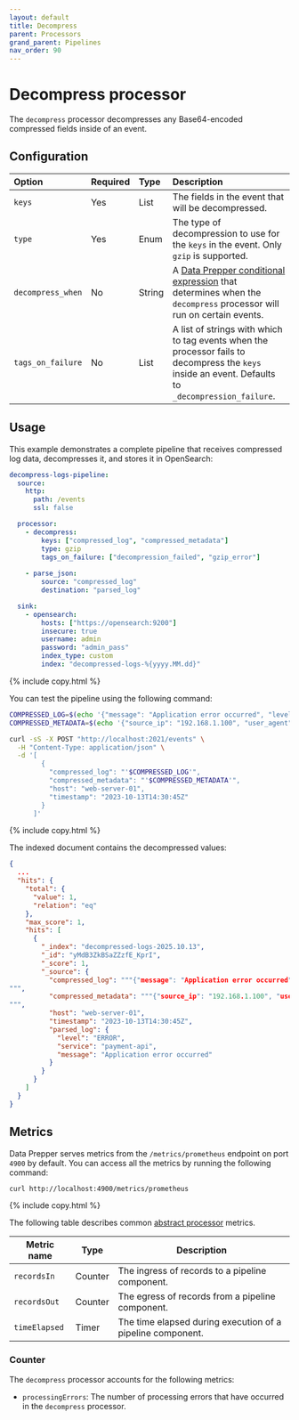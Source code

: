 ```yaml
---
layout: default
title: Decompress
parent: Processors
grand_parent: Pipelines
nav_order: 90
---
```


# Decompress processor

The `decompress` processor decompresses any Base64-encoded compressed fields inside of an event.

## Configuration

Option | Required | Type | Description
:--- | :--- | :--- | :---
`keys` | Yes | List<String> | The fields in the event that will be decompressed.                                                                                          
`type` | Yes | Enum | The type of decompression to use for the `keys` in the event. Only `gzip` is supported.                                           
`decompress_when` | No | String| A [Data Prepper conditional expression]({{site.url}}{{site.baseurl}}/data-prepper/pipelines/expression-syntax/) that determines when the `decompress` processor will run on certain events.
`tags_on_failure` | No | List<String> | A list of strings with which to tag events when the processor fails to decompress the `keys` inside an event. Defaults to `_decompression_failure`.                               

## Usage

This example demonstrates a complete pipeline that receives compressed log data, decompresses it, and stores it in OpenSearch:

```yaml
decompress-logs-pipeline:
  source:
    http:
      path: /events
      ssl: false

  processor:
    - decompress:
        keys: ["compressed_log", "compressed_metadata"]
        type: gzip
        tags_on_failure: ["decompression_failed", "gzip_error"]
    
    - parse_json:
        source: "compressed_log"
        destination: "parsed_log"

  sink:
    - opensearch:
        hosts: ["https://opensearch:9200"]
        insecure: true
        username: admin
        password: "admin_pass"
        index_type: custom
        index: "decompressed-logs-%{yyyy.MM.dd}"
```
{% include copy.html %}

You can test the pipeline using the following command:

```bash
COMPRESSED_LOG=$(echo '{"message": "Application error occurred", "level": "ERROR", "service": "payment-api"}' | gzip | base64 -w 0)
COMPRESSED_METADATA=$(echo '{"source_ip": "192.168.1.100", "user_agent": "Mozilla/5.0", "response_time_ms": 245}' | gzip | base64 -w 0)

curl -sS -X POST "http://localhost:2021/events" \
  -H "Content-Type: application/json" \
  -d '[
        {
          "compressed_log": "'$COMPRESSED_LOG'",
          "compressed_metadata": "'$COMPRESSED_METADATA'",
          "host": "web-server-01",
          "timestamp": "2023-10-13T14:30:45Z"
        }
      ]'
```
{% include copy.html %}

The indexed document contains the decompressed values:

```json
{
  ...
  "hits": {
    "total": {
      "value": 1,
      "relation": "eq"
    },
    "max_score": 1,
    "hits": [
      {
        "_index": "decompressed-logs-2025.10.13",
        "_id": "yMdB3ZkBSaZZzfE_KprI",
        "_score": 1,
        "_source": {
          "compressed_log": """{"message": "Application error occurred", "level": "ERROR", "service": "payment-api"}
""",
          "compressed_metadata": """{"source_ip": "192.168.1.100", "user_agent": "Mozilla/5.0", "response_time_ms": 245}
""",
          "host": "web-server-01",
          "timestamp": "2023-10-13T14:30:45Z",
          "parsed_log": {
            "level": "ERROR",
            "service": "payment-api",
            "message": "Application error occurred"
          }
        }
      }
    ]
  }
}
```

## Metrics 

Data Prepper serves metrics from the `/metrics/prometheus` endpoint on port `4900` by default. You can access all the metrics by running the following command:

```bash
curl http://localhost:4900/metrics/prometheus
```
{% include copy.html %}

The following table describes common [abstract processor](https://github.com/opensearch-project/data-prepper/blob/main/data-prepper-api/src/main/java/org/opensearch/dataprepper/model/processor/AbstractProcessor.java) metrics. 

| Metric name | Type | Description |
| ------------- | ---- | -----------|
| `recordsIn` | Counter | The ingress of records to a pipeline component. |
| `recordsOut` | Counter | The egress of records from a pipeline component. |
| `timeElapsed` | Timer | The time elapsed during execution of a pipeline component. |

### Counter

The `decompress` processor accounts for the following metrics:

* `processingErrors`: The number of processing errors that have occurred in the `decompress` processor.

